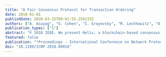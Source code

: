 ```yaml
---
title: "A Fair Consensus Protocol for Transaction Ordering"
date: 2018-01-01
publishDate: 2020-03-15T09:01:55.259233Z
authors: ["A. Asayag", "G. Cohen", "I. Grayevsky", "M. Leshkowitz", "O. Rottenstreich", "R. Tamari", "D. Yakira"]
publication_types: ["1"]
abstract: "© 2018 IEEE. We present Helix, a blockchain-based consensus protocol for fair ordering of transactions among nodes in a distributed network. Helix advances in rounds, where in each round, the primary node (elected among the network nodes) proposes a potential block (a successive set of transactions). In order to be included in the blockchain, a block must pass validation by an elected committee of nodes. Helix nodes are presumed to have two primary preferences. They prefer to be elected as committee members. Additionally, because each transaction is associated with one of the network nodes, they prefer to prioritize their own transactions over those of others. In light of these individual preferences, our definition of fairness incorporates three key elements. First, the process of electing nodes to committees is random and unpredictable. Second, a correlated sampling scheme is used in order to guarantee random selection and ordering of pending transactions in blocks. Third, transactions are encrypted in order to hide their associations with their respective nodes and prevent censorship. Through the corresponding threshold decryption process we obtain an unpredictable and non-manipulable randomness beacon, which serves both the election process and the correlated sampling scheme. We define a quantitative measure of fairness in the protocol, prove theoretically that fairness manipulation in Helix is significantly limited, and present experiments evaluating fairness in practice."
featured: false
publication: "*Proceedings - International Conference on Network Protocols, ICNP*"
doi: "10.1109/ICNP.2018.00016"
---
```


